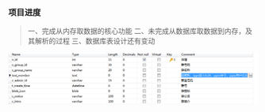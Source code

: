 ### 项目进度
> 一、完成从内存取数据的核心功能 
> 二、未完成从数据库取数据到内存，及其解析的过程 
> 三、数据库表设计还有变动  

![table:app_groupandmember](https://github.com/carsonWuu/openfire/blob/master/programme/groupFunction/app_groupandmember.png)